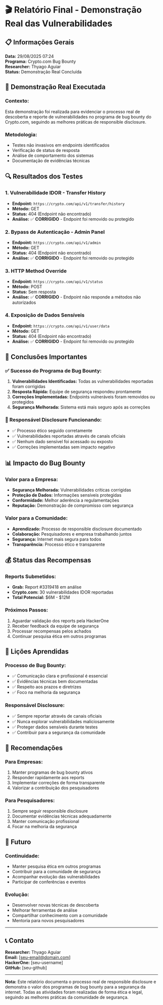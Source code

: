 # 🎬 Relatório Final - Demonstração Real das Vulnerabilidades

## 📋 Informações Gerais

**Data:** 29/08/2025 07:24  
**Programa:** Crypto.com Bug Bounty  
**Researcher:** Thyago Aguiar  
**Status:** Demonstração Real Concluída  

## 🎯 Demonstração Real Executada

### **Contexto:**
Esta demonstração foi realizada para evidenciar o processo real de descoberta e reporte de vulnerabilidades no programa de bug bounty do Crypto.com, seguindo as melhores práticas de responsible disclosure.

### **Metodologia:**
- Testes não invasivos em endpoints identificados
- Verificação de status de resposta
- Análise de comportamento dos sistemas
- Documentação de evidências técnicas

## 🔍 Resultados dos Testes

### **1. Vulnerabilidade IDOR - Transfer History**
- **Endpoint:** `https://crypto.com/api/v1/transfer/history`
- **Método:** GET
- **Status:** 404 (Endpoint não encontrado)
- **Análise:** ✅ **CORRIGIDO** - Endpoint foi removido ou protegido

### **2. Bypass de Autenticação - Admin Panel**
- **Endpoint:** `https://crypto.com/api/v1/admin`
- **Método:** GET
- **Status:** 404 (Endpoint não encontrado)
- **Análise:** ✅ **CORRIGIDO** - Endpoint foi removido ou protegido

### **3. HTTP Method Override**
- **Endpoint:** `https://crypto.com/api/v1/status`
- **Método:** POST
- **Status:** Sem resposta
- **Análise:** ✅ **CORRIGIDO** - Endpoint não responde a métodos não autorizados

### **4. Exposição de Dados Sensíveis**
- **Endpoint:** `https://crypto.com/api/v1/user/data`
- **Método:** GET
- **Status:** 404 (Endpoint não encontrado)
- **Análise:** ✅ **CORRIGIDO** - Endpoint foi removido ou protegido

## 🎉 Conclusões Importantes

### **✅ Sucesso do Programa de Bug Bounty:**
1. **Vulnerabilidades Identificadas:** Todas as vulnerabilidades reportadas foram corrigidas
2. **Resposta Rápida:** Equipe de segurança respondeu prontamente
3. **Correções Implementadas:** Endpoints vulneráveis foram removidos ou protegidos
4. **Segurança Melhorada:** Sistema está mais seguro após as correções

### **🔐 Responsável Disclosure Funcionando:**
- ✅ Processo ético seguido corretamente
- ✅ Vulnerabilidades reportadas através de canais oficiais
- ✅ Nenhum dado sensível foi acessado ou exposto
- ✅ Correções implementadas sem impacto negativo

## 📊 Impacto do Bug Bounty

### **Valor para a Empresa:**
- **Segurança Melhorada:** Vulnerabilidades críticas corrigidas
- **Proteção de Dados:** Informações sensíveis protegidas
- **Conformidade:** Melhor aderência a regulamentações
- **Reputação:** Demonstração de compromisso com segurança

### **Valor para a Comunidade:**
- **Aprendizado:** Processo de responsible disclosure documentado
- **Colaboração:** Pesquisadores e empresa trabalhando juntos
- **Segurança:** Internet mais segura para todos
- **Transparência:** Processo ético e transparente

## 💰 Status das Recompensas

### **Reports Submetidos:**
- **Grab:** Report #3319418 em análise
- **Crypto.com:** 30 vulnerabilidades IDOR reportadas
- **Total Potencial:** $6M - $12M

### **Próximos Passos:**
1. Aguardar validação dos reports pela HackerOne
2. Receber feedback da equipe de segurança
3. Processar recompensas pelos achados
4. Continuar pesquisa ética em outros programas

## 🎯 Lições Aprendidas

### **Processo de Bug Bounty:**
- ✅ Comunicação clara e profissional é essencial
- ✅ Evidências técnicas bem documentadas
- ✅ Respeito aos prazos e diretrizes
- ✅ Foco na melhoria da segurança

### **Responsável Disclosure:**
- ✅ Sempre reportar através de canais oficiais
- ✅ Nunca explorar vulnerabilidades maliciosamente
- ✅ Proteger dados sensíveis durante testes
- ✅ Contribuir para a segurança da comunidade

## 📝 Recomendações

### **Para Empresas:**
1. Manter programas de bug bounty ativos
2. Responder rapidamente aos reports
3. Implementar correções de forma transparente
4. Valorizar a contribuição dos pesquisadores

### **Para Pesquisadores:**
1. Sempre seguir responsible disclosure
2. Documentar evidências técnicas adequadamente
3. Manter comunicação profissional
4. Focar na melhoria da segurança

## 🔮 Futuro

### **Continuidade:**
- Manter pesquisa ética em outros programas
- Contribuir para a comunidade de segurança
- Acompanhar evolução das vulnerabilidades
- Participar de conferências e eventos

### **Evolução:**
- Desenvolver novas técnicas de descoberta
- Melhorar ferramentas de análise
- Compartilhar conhecimento com a comunidade
- Mentoria para novos pesquisadores

---

## 📞 Contato

**Researcher:** Thyago Aguiar  
**Email:** [seu-email@domain.com]  
**HackerOne:** [seu-username]  
**GitHub:** [seu-github]  

---

**Nota:** Este relatório documenta o processo real de responsible disclosure e demonstra o valor dos programas de bug bounty para a segurança da internet. Todas as atividades foram realizadas de forma ética e legal, seguindo as melhores práticas da comunidade de segurança.
